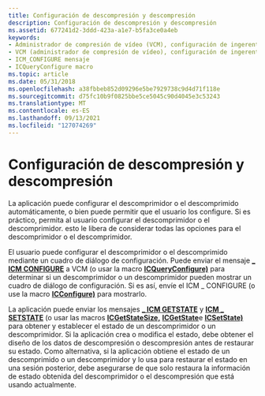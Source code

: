 ```yaml
---
title: Configuración de descompresión y descompresión
description: Configuración de descompresión y descompresión
ms.assetid: 677241d2-3ddd-423a-a1e7-b5fa3ce0a4eb
keywords:
- Administrador de compresión de vídeo (VCM), configuración de ingerentes
- VCM (administrador de compresión de vídeo), configuración de ingerentes
- ICM_CONFIGURE mensaje
- ICQueryConfigure macro
ms.topic: article
ms.date: 05/31/2018
ms.openlocfilehash: a38fbbeb852d09296e5be7929738c9d4d71f118e
ms.sourcegitcommit: d75fc10b9f0825bbe5ce5045c90d4045e3c53243
ms.translationtype: MT
ms.contentlocale: es-ES
ms.lasthandoff: 09/13/2021
ms.locfileid: "127074269"
---
```

# <a name="compressor-and-decompressor-configuration"></a>Configuración de descompresión y descompresión

La aplicación puede configurar el descomprimidor o el descomprimido automáticamente, o bien puede permitir que el usuario los configure. Si es práctico, permita al usuario configurar el descomprimidor o el descomprimidor. esto le libera de considerar todas las opciones para el descomprimidor o el descomprimidor.

El usuario puede configurar el descomprimidor o el descomprimido mediante un cuadro de diálogo de configuración. Puede enviar el mensaje [**\_ ICM CONFIGURE**](icm-configure.md) a VCM (o usar la macro [**ICQueryConfigure)**](/windows/desktop/api/Vfw/nf-vfw-icqueryconfigure) para determinar si un descomprimidor o un descomprimidor pueden mostrar un cuadro de diálogo de configuración. Si es así, envíe el ICM \_ CONFIGURE (o use la macro [**ICConfigure)**](/windows/desktop/api/Vfw/nf-vfw-icconfigure) para mostrarlo.

La aplicación puede enviar los mensajes [**\_ ICM GETSTATE**](icm-getstate.md) y [**ICM \_ SETSTATE**](icm-setstate.md) (o usar las macros [**ICGetStateSize,**](/windows/desktop/api/Vfw/nf-vfw-icgetstatesize) [**ICGetState**](/windows/desktop/api/Vfw/nf-vfw-icgetstate)e [**ICSetState)**](/windows/desktop/api/Vfw/nf-vfw-icsetstate) para obtener y establecer el estado de un descomprimidor o un descomprimidor. Si la aplicación crea o modifica el estado, debe obtener el diseño de los datos de descompresión o descompresión antes de restaurar su estado. Como alternativa, si la aplicación obtiene el estado de un descomprimido o un descomprimidor y lo usa para restaurar el estado en una sesión posterior, debe asegurarse de que solo restaura la información de estado obtenida del descomprimidor o el descompresión que está usando actualmente.

 

 




